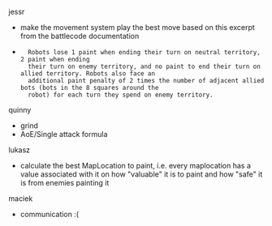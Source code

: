 jessr
- make the movement system play the best move based on this excerpt from the battlecode documentation
- ```text
    Robots lose 1 paint when ending their turn on neutral territory, 2 paint when ending
    their turn on enemy territory, and no paint to end their turn on allied territory. Robots also face an
    additional paint penalty of 2 times the number of adjacent allied bots (bots in the 8 squares around the
    robot) for each turn they spend on enemy territory.
    ```

quinny
- grind
- AoE/Single attack formula

lukasz 
- calculate the best MapLocation to paint, i.e. every maplocation has a value associated with it on how "valuable" it is to paint and how "safe" it is from enemies painting it

maciek
- communication :(